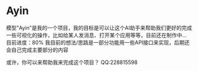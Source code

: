 # Ayin
模型"Ayin"是我的一个项目，我的目标是可以让这个AI助手来帮助我们更好的完成一些可视化的操作，比如给某人发消息、打开某个应用等等，目前还在制作中...
目前进度：80%
我目前的想法/思路是一部分功能用一些API接口来实现，后期还会自己完成主要部分的内容

或许，你可以来帮助我来完成这个项目？  QQ:228815598
